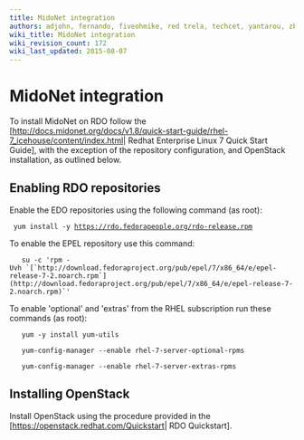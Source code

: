 ```yaml
---
title: MidoNet integration
authors: adjohn, fernando, fiveohmike, red trela, techcet, yantarou, zbigniewficner
wiki_title: MidoNet integration
wiki_revision_count: 172
wiki_last_updated: 2015-08-07
---
```


# MidoNet integration

To install MidoNet on RDO follow the [<http://docs.midonet.org/docs/v1.8/quick-start-guide/rhel-7_icehouse/content/index.html>| Redhat Enterprise Linux 7 Quick Start Guide], with the exception of the repository configuration, and OpenStack installation, as outlined below.

## Enabling RDO repositories

Enable the EDO repositories using the following command (as root):

` yum install -y `[`https://rdo.fedorapeople.org/rdo-release.rpm`](https://rdo.fedorapeople.org/rdo-release.rpm)

To enable the EPEL repository use this command:

       su -c 'rpm -Uvh `[`http://download.fedoraproject.org/pub/epel/7/x86_64/e/epel-release-7-2.noarch.rpm`](http://download.fedoraproject.org/pub/epel/7/x86_64/e/epel-release-7-2.noarch.rpm)`'

To enable 'optional' and 'extras' from the RHEL subscription run these commands (as root):

       yum -y install yum-utils

       yum-config-manager --enable rhel-7-server-optional-rpms

       yum-config-manager --enable rhel-7-server-extras-rpms

## Installing OpenStack

Install OpenStack using the procedure provided in the [<https://openstack.redhat.com/Quickstart>| RDO Quickstart].
